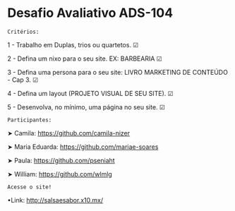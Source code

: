 # Desafio Avaliativo ADS-104

    Critérios:

1 - Trabalho em Duplas, trios ou quartetos. ☑

2 - Defina um nixo para o seu site. EX: BARBEARIA ☑

3 - Defina uma persona para o seu site: LIVRO MARKETING DE CONTEÚDO - Cap 3. ☑

4 - Defina um layout (PROJETO VISUAL DE SEU SITE). ☑

5 - Desenvolva, no mínimo, uma página no seu site. ☑


    Participantes:

➤ Camila: https://github.com/camila-nizer

➤ Maria Eduarda: https://github.com/mariae-soares

➤ Paula: https://github.com/pseniaht

➤ William: https://github.com/wlmlg


    Acesse o site!

•Link: http://salsaesabor.x10.mx/
